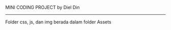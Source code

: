 MINI CODING PROJECT
by Diel Din

--------------------------------------------------
Folder css, js, dan img berada dalam folder Assets